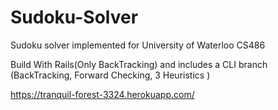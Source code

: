 # Sudoku-Solver
Sudoku solver implemented for University of Waterloo CS486

Build With Rails(Only BackTracking) and includes a CLI branch (BackTracking, Forward Checking, 3 Heuristics )

https://tranquil-forest-3324.herokuapp.com/

